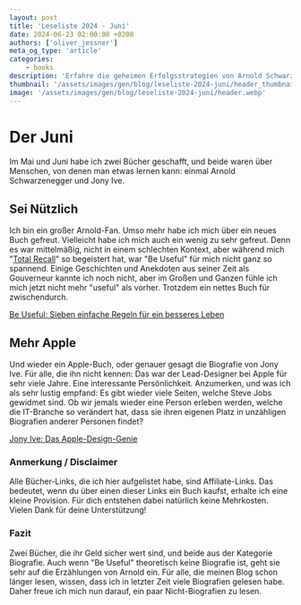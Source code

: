 ```yaml
---
layout: post
title: 'Leseliste 2024 - Juni'
date: 2024-06-23 02:00:00 +0200
authors: ['oliver_jessner']
meta_og_type: 'article'
categories:
    - books
description: 'Erfahre die geheimen Erfolgsstrategien von Arnold Schwarzenegger und Jony Ive. Diese Bücher zeigen, warum sie so erfolgreiche Persönlichkeiten sind.'
thumbnail: '/assets/images/gen/blog/leseliste-2024-juni/header_thumbnail.webp'
image: '/assets/images/gen/blog/leseliste-2024-juni/header.webp'
---
```


# Der Juni

Im Mai und Juni habe ich zwei Bücher geschafft, und beide waren über Menschen, von denen man etwas lernen kann: einmal Arnold Schwarzenegger und Jony Ive.

## Sei Nützlich

Ich bin ein großer Arnold-Fan. Umso mehr habe ich mich über ein neues Buch gefreut. Vielleicht habe ich mich auch ein wenig zu sehr gefreut. Denn es war mittelmäßig, nicht in einem schlechten Kontext, aber während mich "[Total Recall](https://amzn.to/3WEXml1)" so begeistert hat, war "Be Useful" für mich nicht ganz so spannend. Einige Geschichten und Anekdoten aus seiner Zeit als Gouverneur kannte ich noch nicht, aber im Großen und Ganzen fühle ich mich jetzt nicht mehr "useful" als vorher. Trotzdem ein nettes Buch für zwischendurch.

[Be Useful: Sieben einfache Regeln für ein besseres Leben](https://amzn.to/3V7Otl6)

## Mehr Apple

Und wieder ein Apple-Buch, oder genauer gesagt die Biografie von Jony Ive. Für alle, die ihn nicht kennen: Das war der Lead-Designer bei Apple für sehr viele Jahre. Eine interessante Persönlichkeit. Anzumerken, und was ich als sehr lustig empfand: Es gibt wieder viele Seiten, welche Steve Jobs gewidmet sind. Ob wir jemals wieder eine Person erleben werden, welche die IT-Branche so verändert hat, dass sie ihren eigenen Platz in unzähligen Biografien anderer Personen findet?

[Jony Ive: Das Apple-Design-Genie](https://amzn.to/3Ke2Fm8)

### Anmerkung / Disclaimer

Alle Bücher-Links, die ich hier aufgelistet habe, sind Affiliate-Links. Das bedeutet, wenn du über einen dieser Links ein Buch kaufst, erhalte ich eine kleine Provision. Für dich entstehen dabei natürlich keine Mehrkosten. Vielen Dank für deine Unterstützung!

### Fazit

Zwei Bücher, die ihr Geld sicher wert sind, und beide aus der Kategorie Biografie. Auch wenn "Be Useful" theoretisch keine Biografie ist, geht sie sehr auf die Erzählungen von Arnold ein. Für alle, die meinen Blog schon länger lesen, wissen, dass ich in letzter Zeit viele Biografien gelesen habe. Daher freue ich mich nun darauf, ein paar Nicht-Biografien zu lesen.
